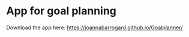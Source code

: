
# App for goal planning 



Download the app here: https://joannabarrogard.github.io/Goalplanner/

